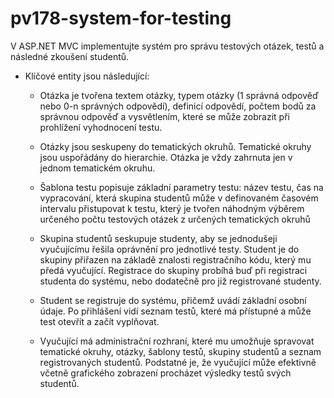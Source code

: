 # pv178-system-for-testing

V ASP.NET MVC implementujte systém pro správu testových otázek, testů a následné zkoušení studentů.

* Klíčové entity jsou následující:

  * Otázka je tvořena textem otázky, typem otázky (1 správná odpověď nebo 0-n správných odpovědí), definicí odpovědí, počtem bodů za správnou odpověď a vysvětlením, které se může zobrazit při prohlížení vyhodnocení testu.
  
  * Otázky jsou seskupeny do tematických okruhů. Tematické okruhy jsou uspořádány do hierarchie. Otázka je vždy zahrnuta jen v jednom tematickém okruhu.
 
  * Šablona testu popisuje základní parametry testu: název testu, čas na vypracování, která skupina studentů může v definovaném časovém intervalu přistupovat k testu, který je tvořen náhodným výběrem určeného počtu testových otázek z určených tematických okruhů
 
  * Skupina studentů seskupuje studenty, aby se jednodušeji vyučujícímu řešila oprávnění pro jednotlivé testy. Student je do skupiny přiřazen na základě znalosti registračního kódu, který mu předá vyučující. Registrace do skupiny probíhá buď při registraci studenta do systému, nebo dodatečně pro již registrované studenty.
 
  * Student se registruje do systému, přičemž uvádí základní osobní údaje. Po přihlášení vidí seznam testů, které má přístupné a může test otevřít a začít vyplňovat.
  
  * Vyučující má administrační rozhraní, které mu umožňuje spravovat tematické okruhy, otázky, šablony testů, skupiny studentů a seznam registrovaných studentů. Podstatné je, že vyučující může efektivně včetně grafického zobrazení procházet výsledky testů svých studentů.
